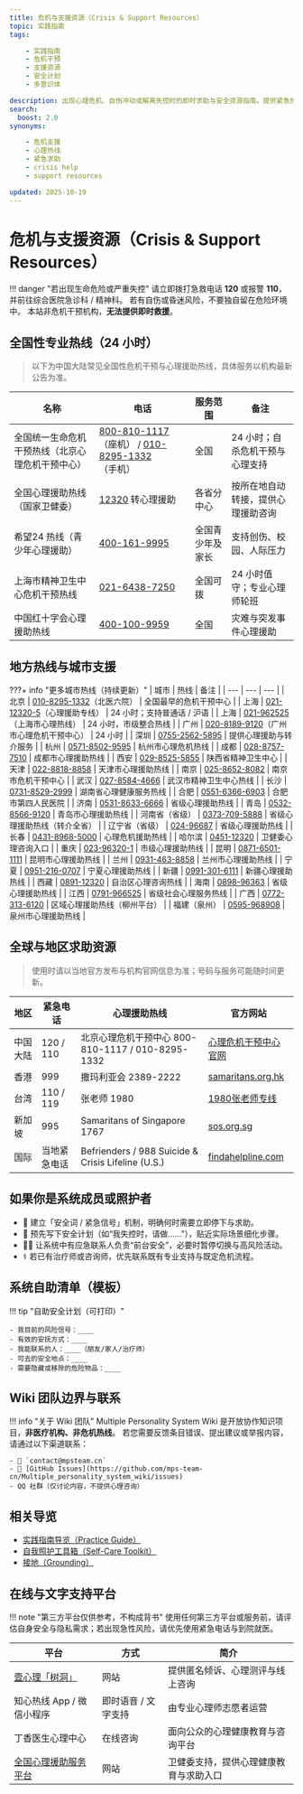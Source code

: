 ```yaml
---
title: 危机与支援资源（Crisis & Support Resources）
topic: 实践指南
tags:

    - 实践指南
    - 危机干预
    - 支援资源
    - 安全计划
    - 多意识体

description: 出现心理危机、自伤冲动或解离失控时的即时求助与安全资源指南。提供紧急热线、全球支援机构与自助安全计划模板。
search:
  boost: 2.0
synonyms:

    - 危机支援
    - 心理热线
    - 紧急求助
    - crisis help
    - support resources

updated: 2025-10-19
---
```


# 危机与支援资源（Crisis & Support Resources）

!!! danger "若出现生命危险或严重失控"
    请立即拨打急救电话 **120** 或报警 **110**，并前往综合医院急诊科 / 精神科。
    若有自伤或昏迷风险，不要独自留在危险环境中。
    本站非危机干预机构，**无法提供即时救援**。

## 全国性专业热线（24 小时）

> 以下为中国大陆常见全国性危机干预与心理援助热线，具体服务以机构最新公告为准。

| 名称 | 电话 | 服务范围 | 备注 |
| --- | --- | --- | --- |
| 全国统一生命危机干预热线（北京心理危机干预中心） | [800-810-1117](tel:+8608008101117)（座机） / [010-8295-1332](tel:+861082951332)（手机） | 全国 | 24 小时；自杀危机干预与心理支持 |
| 全国心理援助热线（国家卫健委） | [12320](tel:+8612320) 转心理援助 | 各省分中心 | 按所在地自动转接，提供心理援助咨询 |
| 希望24 热线（青少年心理援助） | [400-161-9995](tel:+864001619995) | 全国青少年及家长 | 支持创伤、校园、人际压力 |
| 上海市精神卫生中心危机干预热线 | [021-6438-7250](tel:+862164387250) | 全国可拨 | 24 小时值守；专业心理师轮班 |
| 中国红十字会心理援助热线 | [400-100-9959](tel:+864001009959) | 全国 | 灾难与突发事件心理援助 |

## 地方热线与城市支援

???+ info "更多城市热线（持续更新）"
    | 城市 | 热线 | 备注 |
    | --- | --- | --- |
    | 北京 | [010-8295-1332](tel:+861082951332)（北医六院） | 全国最早的危机干预中心 |
    | 上海 | [021-12320-5](tel:+8621123205)（心理援助专线） | 24 小时；支持普通话 / 沪语 |
    | 上海 | [021-962525](tel:+8621962525)（上海市心理热线） | 24 小时，市级整合热线 |
    | 广州 | [020-8189-9120](tel:+862081899120)（广州市心理危机干预中心） | 24 小时 |
    | 深圳 | [0755-2562-5895](tel:+8675525625895) | 提供心理援助与转介服务 |
    | 杭州 | [0571-8502-9595](tel:+8657185029595) | 杭州市心理危机热线 |
    | 成都 | [028-8757-7510](tel:+862887577510) | 成都市心理援助热线 |
    | 西安 | [029-8525-5855](tel:+862985255855) | 陕西省精神卫生中心 |
    | 天津 | [022-8818-8858](tel:+862288188858) | 天津市心理援助热线 |
    | 南京 | [025-8652-8082](tel:+862586528082) | 南京市危机干预中心 |
    | 武汉 | [027-8584-4666](tel:+862785844666) | 武汉市精神卫生中心热线 |
    | 长沙 | [0731-8529-2999](tel:+8673185292999) | 湖南省心理健康服务热线 |
    | 合肥 | [0551-6366-6903](tel:+8655163666903) | 合肥市第四人民医院 |
    | 济南 | [0531-8633-6666](tel:+8653186336666) | 省级心理援助热线 |
    | 青岛 | [0532-8566-9120](tel:+8653285669120) | 青岛市心理援助热线 |
    | 河南省（省级） | [0373-709-5888](tel:+863737095888) | 省级心理援助热线（转介全省） |
    | 辽宁省（省级） | [024-96687](tel:+862496687) | 省级心理援助热线 |
    | 长春 | [0431-8968-5000](tel:+8643189685000) | 心理危机援助热线 |
    | 哈尔滨 | [0451-12320](tel:+8645112320) | 卫健委心理咨询入口 |
    | 重庆 | [023-96320-1](tel:+8623963201) | 市级心理援助热线 |
    | 昆明 | [0871-6501-1111](tel:+8687165011111) | 昆明市心理援助热线 |
    | 兰州 | [0931-463-8858](tel:+869314638858) | 兰州市心理援助热线 |
    | 宁夏 | [0951-216-0707](tel:+869512160707) | 宁夏心理援助热线 |
    | 新疆 | [0991-301-6111](tel:+869913016111) | 新疆心理援助热线 |
    | 西藏 | [0891-12320](tel:+8689112320) | 自治区心理咨询热线 |
    | 海南 | [0898-96363](tel:+8689896363) | 省级心理援助热线 |
    | 江西 | [0791-966525](tel:+86791966525) | 省级社会心理服务热线 |
    | 广西 | [0772-313-6120](tel:+867723136120) | 区域心理援助热线（柳州平台） |
    | 福建（泉州） | [0595-968908](tel:+86595968908) | 泉州市心理援助热线 |

## 全球与地区求助资源

> 使用时请以当地官方发布与机构官网信息为准；号码与服务可能随时间更新。

| 地区   | 紧急电话      | 心理援助热线                                             | 官方网站                                               |
| ---- | --------- | -------------------------------------------------- | -------------------------------------------------- |
| 中国大陆 | 120 / 110 | 北京心理危机干预中心 800-810-1117 / 010-8295-1332             | [心理危机干预中心官网](http://www.crisis.org.cn/)            |
| 香港   | 999       | 撒玛利亚会 2389-2222                                    | [samaritans.org.hk](https://www.samaritans.org.hk) |
| 台湾   | 110 / 119 | 张老师 1980                                           | [1980张老师专线](https://1980.org.tw)                   |
| 新加坡  | 995       | Samaritans of Singapore 1767                       | [sos.org.sg](https://sos.org.sg)                   |
| 国际   | 当地紧急电话    | Befrienders / 988 Suicide & Crisis Lifeline (U.S.) | [findahelpline.com](https://findahelpline.com)     |

## 如果你是系统成员或照护者

- 🧩 建立「安全词 / 紧急信号」机制，明确何时需要立即停下与求助。
- 📓 预先写下安全计划（如“我失控时，请做……”），贴近实际场景细化步骤。
- 🧍‍♀️ 让系统中有应急联系人负责“前台安全”，必要时暂停切换与高风险活动。
- ⚕️ 若已有治疗师或咨询师，优先联系既有专业支持与既定危机流程。

## 系统自助清单（模板）

!!! tip "自助安全计划（可打印）"

    - 我目前的风险信号：____
    - 有效的安抚方式：____
    - 我能联系的人：____（朋友/家人/治疗师）
    - 可去的安全地点：____
    - 需要隐藏或移除的危险物品：____

## Wiki 团队边界与联系

!!! info "关于 Wiki 团队"
    Multiple Personality System Wiki 是开放协作知识项目，**非医疗机构、非危机热线**。
    若您需要反馈条目错误、提出建议或举报内容，请通过以下渠道联系：

    - 📧 `contact@mpsteam.cn`
    - 🐙 [GitHub Issues](https://github.com/mps-team-cn/Multiple_personality_system_wiki/issues)
    - QQ 社群（仅讨论内容，不提供心理咨询）

## 相关导览

- [实践指南导览（Practice Guide）](Practice-Guide.md)
- [自我照护工具箱（Self-Care Toolkit）](Self-Care-Toolkit.md)
- [接地（Grounding）](Grounding.md)

## 在线与文字支持平台

!!! note "第三方平台仅供参考，不构成背书"
    使用任何第三方平台或服务前，请评估自身安全与隐私需求；若出现急性风险，请优先使用紧急电话与到院就医。

| 平台 | 方式 | 简介 |
| --- | --- | --- |
| [壹心理「树洞」](https://www.xinli001.com) | 网站 | 提供匿名倾诉、心理测评与线上咨询 |
| 知心热线 App / 微信小程序 | 即时语音 / 文字支持 | 由专业心理师志愿者运营 |
| 丁香医生心理中心 | 在线咨询 | 面向公众的心理健康教育与咨询平台 |
| [全国心理援助服务平台](https://www.12320.net) | 网站 | 卫健委支持，提供心理健康教育与求助入口 |
